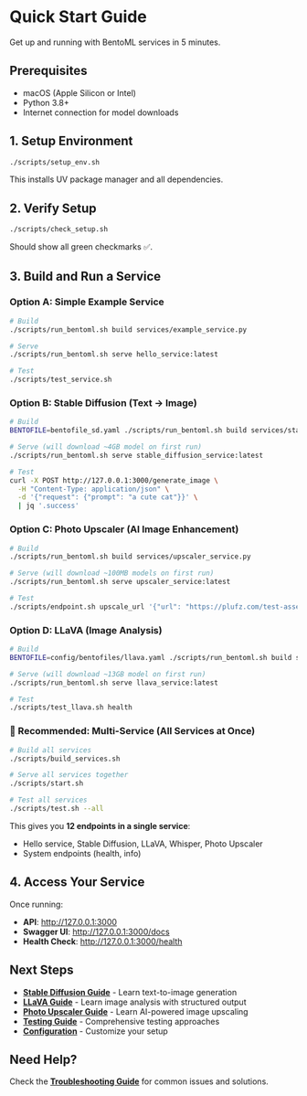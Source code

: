 # Quick Start Guide

Get up and running with BentoML services in 5 minutes.

## Prerequisites

- macOS (Apple Silicon or Intel)
- Python 3.8+
- Internet connection for model downloads

## 1. Setup Environment

```bash
./scripts/setup_env.sh
```

This installs UV package manager and all dependencies.

## 2. Verify Setup

```bash
./scripts/check_setup.sh
```

Should show all green checkmarks ✅.

## 3. Build and Run a Service

### Option A: Simple Example Service
```bash
# Build
./scripts/run_bentoml.sh build services/example_service.py

# Serve
./scripts/run_bentoml.sh serve hello_service:latest

# Test
./scripts/test_service.sh
```

### Option B: Stable Diffusion (Text → Image)
```bash
# Build
BENTOFILE=bentofile_sd.yaml ./scripts/run_bentoml.sh build services/stable_diffusion_service.py

# Serve (will download ~4GB model on first run)
./scripts/run_bentoml.sh serve stable_diffusion_service:latest

# Test
curl -X POST http://127.0.0.1:3000/generate_image \
  -H "Content-Type: application/json" \
  -d '{"request": {"prompt": "a cute cat"}}' \
  | jq '.success'
```

### Option C: Photo Upscaler (AI Image Enhancement)
```bash
# Build
./scripts/run_bentoml.sh build services/upscaler_service.py

# Serve (will download ~100MB models on first run)
./scripts/run_bentoml.sh serve upscaler_service:latest

# Test
./scripts/endpoint.sh upscale_url '{"url": "https://plufz.com/test-assets/test-office.jpg", "scale_factor": 2.0}'
```

### Option D: LLaVA (Image Analysis)
```bash
# Build  
BENTOFILE=config/bentofiles/llava.yaml ./scripts/run_bentoml.sh build services/llava_service.py

# Serve (will download ~13GB model on first run)
./scripts/run_bentoml.sh serve llava_service:latest

# Test
./scripts/test_llava.sh health
```

### 🚀 Recommended: Multi-Service (All Services at Once)
```bash
# Build all services
./scripts/build_services.sh

# Serve all services together
./scripts/start.sh

# Test all services
./scripts/test.sh --all
```

This gives you **12 endpoints in a single service**:
- Hello service, Stable Diffusion, LLaVA, Whisper, Photo Upscaler
- System endpoints (health, info)

## 4. Access Your Service

Once running:
- **API**: http://127.0.0.1:3000
- **Swagger UI**: http://127.0.0.1:3000/docs  
- **Health Check**: http://127.0.0.1:3000/health

## Next Steps

- **[Stable Diffusion Guide](services/stable-diffusion.md)** - Learn text-to-image generation
- **[LLaVA Guide](services/llava-service.md)** - Learn image analysis with structured output
- **[Photo Upscaler Guide](services/photo-upscaler.md)** - Learn AI-powered image upscaling
- **[Testing Guide](testing.md)** - Comprehensive testing approaches
- **[Configuration](configuration.md)** - Customize your setup

## Need Help?

Check the **[Troubleshooting Guide](troubleshooting.md)** for common issues and solutions.